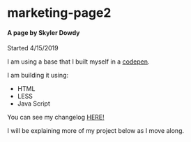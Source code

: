 # marketing-page2

#### A page by Skyler Dowdy
Started 4/15/2019

I am using a base that I built myself in a [codepen](https://codepen.io/skyler-dowdy/pen/wZPWZo).

I am building it using:

* HTML
* LESS
* Java Script


You can see my changelog [HERE!](Changelog.md)

I will be explaining more of my project below as I move along.
